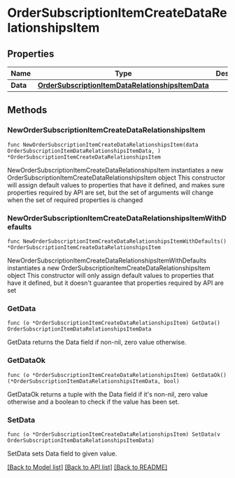 # OrderSubscriptionItemCreateDataRelationshipsItem

## Properties

Name | Type | Description | Notes
------------ | ------------- | ------------- | -------------
**Data** | [**OrderSubscriptionItemDataRelationshipsItemData**](OrderSubscriptionItemDataRelationshipsItemData.md) |  | 

## Methods

### NewOrderSubscriptionItemCreateDataRelationshipsItem

`func NewOrderSubscriptionItemCreateDataRelationshipsItem(data OrderSubscriptionItemDataRelationshipsItemData, ) *OrderSubscriptionItemCreateDataRelationshipsItem`

NewOrderSubscriptionItemCreateDataRelationshipsItem instantiates a new OrderSubscriptionItemCreateDataRelationshipsItem object
This constructor will assign default values to properties that have it defined,
and makes sure properties required by API are set, but the set of arguments
will change when the set of required properties is changed

### NewOrderSubscriptionItemCreateDataRelationshipsItemWithDefaults

`func NewOrderSubscriptionItemCreateDataRelationshipsItemWithDefaults() *OrderSubscriptionItemCreateDataRelationshipsItem`

NewOrderSubscriptionItemCreateDataRelationshipsItemWithDefaults instantiates a new OrderSubscriptionItemCreateDataRelationshipsItem object
This constructor will only assign default values to properties that have it defined,
but it doesn't guarantee that properties required by API are set

### GetData

`func (o *OrderSubscriptionItemCreateDataRelationshipsItem) GetData() OrderSubscriptionItemDataRelationshipsItemData`

GetData returns the Data field if non-nil, zero value otherwise.

### GetDataOk

`func (o *OrderSubscriptionItemCreateDataRelationshipsItem) GetDataOk() (*OrderSubscriptionItemDataRelationshipsItemData, bool)`

GetDataOk returns a tuple with the Data field if it's non-nil, zero value otherwise
and a boolean to check if the value has been set.

### SetData

`func (o *OrderSubscriptionItemCreateDataRelationshipsItem) SetData(v OrderSubscriptionItemDataRelationshipsItemData)`

SetData sets Data field to given value.



[[Back to Model list]](../README.md#documentation-for-models) [[Back to API list]](../README.md#documentation-for-api-endpoints) [[Back to README]](../README.md)


